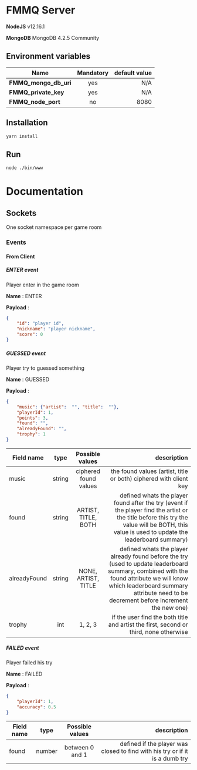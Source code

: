 # FMMQ Server
**NodeJS** v12.16.1

**MongoDB** MongoDB 4.2.5 Community

## Environment variables

|Name                 |Mandatory|default value|
|---------------------|:-------:|------------:|
|**FMMQ_mongo_db_uri**|yes      |N/A          |
|**FMMQ_private_key** |yes      |N/A          |
|**FMMQ_node_port**   |no       |8080         |


## Installation

```bash
yarn install
```

## Run

```bash
node ./bin/www
```

# Documentation

## Sockets

One socket namespace per game room

### Events

#### From Client

##### ENTER event

Player enter in the game room

**Name** : ENTER

**Payload** :
```json
{
    "id": "player id",
    "nickname": "player nickname",
    "score": 0
}
```

##### GUESSED event

Player try to guessed something

**Name** : GUESSED

**Payload** :
```json
{
    "music": {"artist":  "", "title":  ""},
    "playerId": 1,
    "points": 3,
    "found": "",
    "alreadyFound": "",
    "trophy": 1
}
```

|Field name|type|Possible values|description|
|---------------------|:-------:|:-------:|------------:|
|music|string|ciphered found values|the found values (artist, title or both) ciphered with client key|
|found|string|ARTIST, TITLE, BOTH|defined whats the player found after the try (event if the player find the artist or the title before this try the value will be BOTH, this value is used to update the leaderboard summary)|
|alreadyFound|string|NONE, ARTIST, TITLE|defined whats the player already found before the try (used to update leaderboard summary, combined with the found attribute we will know which leaderboard summary attribute need to be decrement before increment the new one)|
|trophy|int|1, 2, 3|if the user find the both title and artist the first, second or third, none otherwise|


##### FAILED event

Player failed his try

**Name** : FAILED

**Payload** :
```json
{
    "playerId": 1,
    "accuracy": 0.5
}
```

|Field name|type|Possible values|description|
|---------------------|:-------:|:-------:|------------:|
|found|number|between 0 and 1|defined if the player was closed to find with his try or if it is a dumb try|

